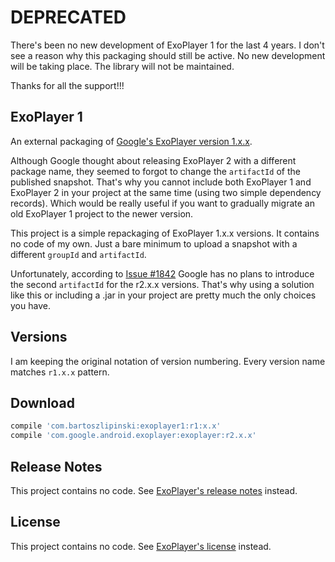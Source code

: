 # DEPRECATED

There's been no new development of ExoPlayer 1 for the last 4 years. I don't see a reason why this packaging should still be active.
No new development will be taking place. The library will not be maintained.

Thanks for all the support!!!

## ExoPlayer 1

An external packaging of [Google's ExoPlayer version 1.x.x][1].

Although Google thought about releasing ExoPlayer 2 with a different package name, they seemed to
forgot to change the `artifactId` of the published snapshot. That's why you cannot include both
ExoPlayer 1 and ExoPlayer 2 in your project at the same time (using two simple dependency records).
Which would be really useful if you want to gradually migrate an old ExoPlayer 1 project to the newer version.

This project is a simple repackaging of ExoPlayer 1.x.x versions. It contains no code of my own.
Just a bare minimum to upload a snapshot with a different `groupId` and `artifactId`.

Unfortunately, according to [Issue #1842][2] Google has no plans to introduce the second
`artifactId` for the r2.x.x versions. That's why using a solution like this or including a .jar in
your project are pretty much the only choices you have.


Versions
--------

I am keeping the original notation of version numbering. Every version name matches `r1.x.x` pattern.


Download
--------

```groovy
compile 'com.bartoszlipinski:exoplayer1:r1:x.x'
compile 'com.google.android.exoplayer:exoplayer:r2.x.x'
```


Release Notes
-------------

This project contains no code. See [ExoPlayer's release notes][3] instead.


License
-------

This project contains no code. See [ExoPlayer's license][4] instead.


 [1]: https://github.com/google/ExoPlayer/tree/release-v1
 [2]: https://github.com/google/ExoPlayer/issues/1842#issuecomment-248851725
 [3]: https://github.com/google/ExoPlayer/blob/release-v1/RELEASENOTES.md
 [4]: https://github.com/google/ExoPlayer/blob/release-v1/LICENSE
